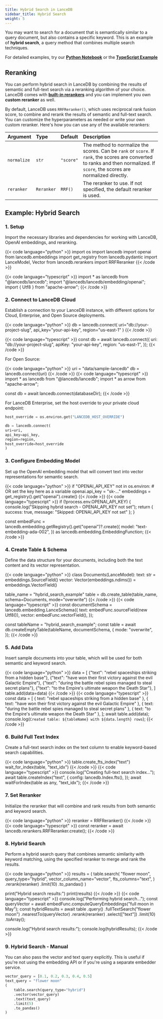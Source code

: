 ```yaml
---
title: Hybrid Search in LanceDB
sidebar_title: Hybrid Search
weight: 5
---
```


You may want to search for a document that is semantically similar to a query document, but also contains a specific keyword. This is an example of **hybrid search**, a query method that combines multiple search techniques.

For detailed examples, try our [**Python Notebook**](https://colab.research.google.com/github/lancedb/vectordb-recipes/blob/main/examples/saas_examples/python_notebook/Hybrid_search.ipynb) or the [**TypeScript Example**](https://github.com/lancedb/vectordb-recipes/tree/main/examples/saas_examples/ts_example/hybrid-search)

## Reranking 

You can perform hybrid search in LanceDB by combining the results of semantic and full-text search via a reranking algorithm of your choice. LanceDB comes with [**built-in rerankers**](https://lancedb.github.io/lancedb/reranking/) and you can implement you own **custom reranker** as well. 

By default, LanceDB uses `RRFReranker()`, which uses reciprocal rank fusion score, to combine and rerank the results of semantic and full-text search. You can customize the hyperparameters as needed or write your own custom reranker. Here's how you can use any of the available rerankers:

| Argument | Type | Default | Description |
|:---------|:-----|:--------|:------------|
| `normalize` | `str` | `"score"` | The method to normalize the scores. Can be `rank` or `score`. If `rank`, the scores are converted to ranks and then normalized. If `score`, the scores are normalized directly. |
| `reranker` | `Reranker` | `RRF()` | The reranker to use. If not specified, the default reranker is used. |

## Example: Hybrid Search

### 1. Setup
Import the necessary libraries and dependencies for working with LanceDB, OpenAI embeddings, and reranking.

{{< code language="python" >}}
import os
import lancedb
import openai
from lancedb.embeddings import get_registry
from lancedb.pydantic import LanceModel, Vector
from lancedb.rerankers import RRFReranker
{{< /code >}}

{{< code language="typescript" >}}
import * as lancedb from "@lancedb/lancedb";
import "@lancedb/lancedb/embedding/openai";
import { Utf8 } from "apache-arrow";
{{< /code >}}

### 2. Connect to LanceDB Cloud
Establish a connection to your LanceDB instance, with different options for Cloud, Enterprise, and Open Source deployments.

{{< code language="python" >}}
db = lancedb.connect(
  uri="db://your-project-slug",
  api_key="your-api-key",
  region="us-east-1"
)
{{< /code >}}

{{< code language="typescript" >}}
const db = await lancedb.connect({
  uri: "db://your-project-slug",
  apiKey: "your-api-key",
  region: "us-east-1",
});
{{< /code >}}

For Open Source:

{{< code language="python" >}}
uri = "data/sample-lancedb"
db = lancedb.connect(uri)
{{< /code >}}
{{< code language="typescript" >}}
import * as lancedb from "@lancedb/lancedb";
import * as arrow from "apache-arrow";

const db = await lancedb.connect(databaseDir);
{{< /code >}}

For LanceDB Enterprise, set the host override to your private cloud endpoint:

```python
host_override = os.environ.get("LANCEDB_HOST_OVERRIDE")

db = lancedb.connect(
uri=uri,
api_key=api_key,
region=region,
host_override=host_override
)
```

### 3. Configure Embedding Model
Set up the OpenAI embedding model that will convert text into vector representations for semantic search.

{{< code language="python" >}}
if "OPENAI_API_KEY" not in os.environ:
    # OR set the key here as a variable
    openai.api_key = "sk-..."
embeddings = get_registry().get("openai").create()
{{< /code >}}
{{< code language="typescript" >}}
if (!process.env.OPENAI_API_KEY) {
  console.log("Skipping hybrid search - OPENAI_API_KEY not set");
  return { success: true, message: "Skipped: OPENAI_API_KEY not set" };
}

const embedFunc = lancedb.embedding.getRegistry().get("openai")?.create({
  model: "text-embedding-ada-002",
}) as lancedb.embedding.EmbeddingFunction;
{{< /code >}}

### 4. Create Table & Schema
Define the data structure for your documents, including both the text content and its vector representation.

{{< code language="python" >}}
class Documents(LanceModel):
    text: str = embeddings.SourceField()
    vector: Vector(embeddings.ndims()) = embeddings.VectorField()

table_name = "hybrid_search_example"
table = db.create_table(table_name, schema=Documents, mode="overwrite")
{{< /code >}}
{{< code language="typescript" >}}
const documentSchema = lancedb.embedding.LanceSchema({
  text: embedFunc.sourceField(new Utf8()),
  vector: embedFunc.vectorField(),
});

const tableName = "hybrid_search_example";
const table = await db.createEmptyTable(tableName, documentSchema, {
  mode: "overwrite",
});
{{< /code >}}

### 5. Add Data
Insert sample documents into your table, which will be used for both semantic and keyword search.

{{< code language="python" >}}
data = [
    {"text": "rebel spaceships striking from a hidden base"},
    {"text": "have won their first victory against the evil Galactic Empire"},
    {"text": "during the battle rebel spies managed to steal secret plans"},
    {"text": "to the Empire's ultimate weapon the Death Star"},
]
table.add(data=data)
{{< /code >}}
{{< code language="typescript" >}}
const data = [
  { text: "rebel spaceships striking from a hidden base" },
  { text: "have won their first victory against the evil Galactic Empire" },
  { text: "during the battle rebel spies managed to steal secret plans" },
  { text: "to the Empire's ultimate weapon the Death Star" },
];
await table.add(data);
console.log(`Created table: ${tableName} with ${data.length} rows`);
{{< /code >}}

### 6. Build Full Text Index
Create a full-text search index on the text column to enable keyword-based search capabilities.

{{< code language="python" >}}
table.create_fts_index("text")
wait_for_index(table, "text_idx")
{{< /code >}}
{{< code language="typescript" >}}
console.log("Creating full-text search index...");
await table.createIndex("text", {
  config: lancedb.Index.fts(),
});
await waitForIndex(table as any, "text_idx");
{{< /code >}}

### 7. Set Reranker
Initialize the reranker that will combine and rank results from both semantic and keyword search.

{{< code language="python" >}}
reranker = RRFReranker()
{{< /code >}}
{{< code language="typescript" >}}
const reranker = await lancedb.rerankers.RRFReranker.create();
{{< /code >}}

### 8. Hybrid Search
Perform a hybrid search query that combines semantic similarity with keyword matching, using the specified reranker to merge and rank the results.

{{< code language="python" >}}
results = (
    table.search(
        "flower moon",
        query_type="hybrid",
        vector_column_name="vector",
        fts_columns="text",
    )
    .rerank(reranker)
    .limit(10)
    .to_pandas()
)

print("Hybrid search results:")
print(results)
{{< /code >}}
{{< code language="typescript" >}}
console.log("Performing hybrid search...");
const queryVector = await embedFunc.computeQueryEmbeddings("full moon in May");
const hybridResults = await table
  .query()
  .fullTextSearch("flower moon")
  .nearestTo(queryVector)
  .rerank(reranker)
  .select(["text"])
  .limit(10)
  .toArray();

console.log("Hybrid search results:");
console.log(hybridResults);
{{< /code >}}

### 9. Hybrid Search - Manual
You can also pass the vector and text query explicitly. This is useful if you're not using the embedding API or if you're using a separate embedder service.

```python
vector_query = [0.1, 0.2, 0.3, 0.4, 0.5]
text_query = "flower moon"
(
    table.search(query_type="hybrid")
    .vector(vector_query)
    .text(text_query)
    .limit(5)
    .to_pandas()
)
```